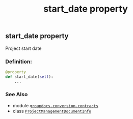 ﻿---
title: start_date property
second_title: GroupDocs.Conversion for Python via .NET API References
description: 
type: docs
weight: 90
url: /python-net/groupdocs.conversion.contracts/projectmanagementdocumentinfo/start_date/
is_root: false
---

## start_date property


Project start date
### Definition:
```python
@property
def start_date(self):
    ...
```

### See Also
* module [`groupdocs.conversion.contracts`](../../)
* class [`ProjectManagementDocumentInfo`](/conversion/python-net/groupdocs.conversion.contracts/projectmanagementdocumentinfo)
